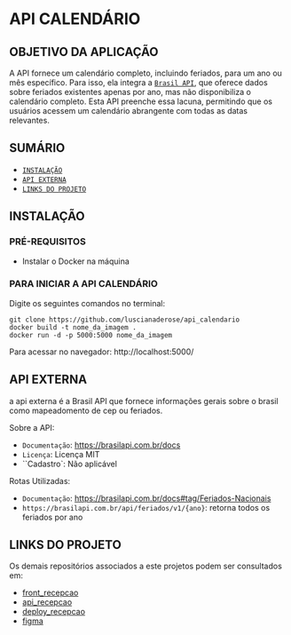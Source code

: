 # API CALENDÁRIO

## OBJETIVO DA APLICAÇÃO

A API fornece um calendário completo, incluindo feriados, para um ano ou mês específico. Para isso, ela integra a [`Brasil API`](https://brasilapi.com.br/docs#tag/Feriados-Nacionais), que oferece dados sobre feriados existentes apenas por ano, mas não disponibiliza o calendário completo. Esta API preenche essa lacuna, permitindo que os usuários acessem um calendário abrangente com todas as datas relevantes.

## SUMÁRIO

- [`INSTALAÇÃO`](#INSTALAÇÃO)
- [`API EXTERNA`](#API-EXTERNA)
- [`LINKS DO PROJETO`](#LINKS-DO-PROJETO)

## INSTALAÇÃO

### PRÉ-REQUISITOS

- Instalar o Docker na máquina

### PARA INICIAR A API CALENDÁRIO

Digite os seguintes comandos no terminal:

```
git clone https://github.com/luscianaderose/api_calendario
docker build -t nome_da_imagem .
docker run -d -p 5000:5000 nome_da_imagem
```

Para acessar no navegador:
http://localhost:5000/

## API EXTERNA

a api externa é a Brasil API que fornece informações gerais sobre o brasil como mapeadomento de cep ou feriados.

Sobre a API:

- `Documentação`: https://brasilapi.com.br/docs
- `Licença`: Licença MIT
- ``Cadastro`: Não aplicável

Rotas Utilizadas:

- `Documentação`: https://brasilapi.com.br/docs#tag/Feriados-Nacionais
- `https://brasilapi.com.br/api/feriados/v1/{ano}`: retorna todos os feriados por ano

## LINKS DO PROJETO

Os demais repositórios associados a este projetos podem ser consultados em:

- [front_recepcao](https://github.com/luscianaderose/front_recepcao)
- [api_recepcao](https://github.com/luscianaderose/api_recepcao)
- [deploy_recepcao](https://github.com/luscianaderose/deploy_recepcao)
- [figma](https://www.figma.com/proto/4WaxuFjrOhR8aIHIlHXuIP/prj-recepcao-cefp-01?node-id=0-1&t=XGYyK7bsqyAa5qK2-1)
